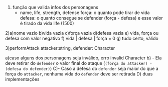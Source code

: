 1) função que valida infos dos personagens 
   - name, life, strength, defense
força: o quanto pode tirar de vida
defesa: o quanto consegue se defender (força - defesa) e esse valor é tirado da vida
life (1500)

2)a)nome vazio
b)vida vazia
c)força vazia
d)defesa vazia
e) vida, força ou defesa com valor negativo 
f) vida | defesa | força = 0
g) tudo certo, válido 

3)performAttack
attacker:string,
defender: Character

a)caso alguns dos personagens seja inválido, erro invalid Character
b) - Ela deve retirar do `defender` o valor final do ataque (`(força do attacker) - (defesa do defender)`)
C)- Caso a defesa do `defender` seja maior do que a força do `attacker`, nenhuma vida do `defender` deve ser retirada
D) duas implementações